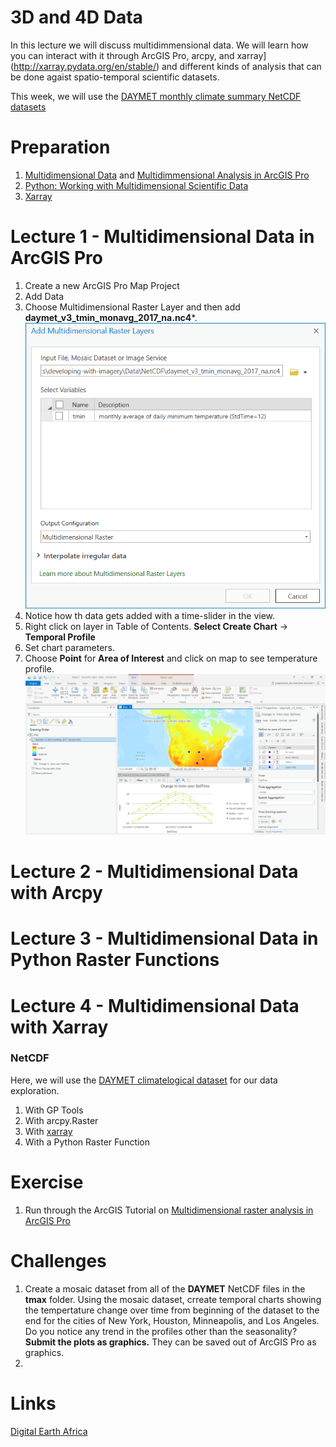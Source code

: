 # 3D and 4D Data
In this lecture we will discuss multidimmensional data. We will learn how you can interact with it through ArcGIS Pro, arcpy, and xarray](http://xarray.pydata.org/en/stable/) and different kinds of analysis that can be done agaist spatio-temporal scientific datasets.

This week, we will use the [DAYMET monthly climate summary NetCDF datasets](https://daac.ornl.gov/DAYMET/guides/Daymet_V3_Monthly_Climatology.html)

# Preparation
1. [Multidimensional Data](https://www.esri.com/arcgis-blog/products/arcgis-pro/imagery/multidimensional-analysis-arcgis-pro/) and [Multidimmensional Analysis in ArcGIS Pro](https://youtu.be/qBACfb2sMo8)
2. [Python: Working with Multidimensional Scientific Data](https://www.esri.com/videos/watch?videoid=lqKYoiFlCJc)
3. [Xarray](https://www.youtube.com/watch?v=Dgr_d8iEWk4)

# Lecture 1 - Multidimensional Data in ArcGIS Pro
1. Create a new ArcGIS Pro Map Project
2. Add Data
3. Choose Multidimensional Raster Layer and then add **daymet_v3_tmin_monavg_2017_na.nc4***.
![](add_multidim_raster_layer.png)
4. Notice how th data gets added with a time-slider in the view.
![]()
5. Right click on layer in Table of Contents. **Select Create Chart** -> **Temporal Profile**
6. Set chart parameters.
7. Choose **Point** for **Area of Interest** and click on map to see temperature profile.
![](temp_profiles.png)


# Lecture 2 - Multidimensional Data with Arcpy

# Lecture 3 - Multidimensional Data in Python Raster Functions

# Lecture 4 - Multidimensional Data with Xarray

### NetCDF
Here, we will use the [DAYMET climatelogical dataset](https://thredds.daac.ornl.gov/thredds/catalog/ornldaac/1345/catalog.html) for our data exploration.

1. With GP Tools
2. With arcpy.Raster
3. With [xarray](http://xarray.pydata.org/en/stable/)
4. With a Python Raster Function


# Exercise
1. Run through the ArcGIS Tutorial on [Multidimensional raster analysis in ArcGIS Pro](https://doc.arcgis.com/en/imagery/workflows/tutorials/multidimensional-raster-analysis-in-arcgis-pro.htm?adumkts=product&adupro=ArcGIS_Image_Analyst&aduc=social&adum=external&utm_Source=social&aduca=Imagery&RemoteSensing&adulb=multiple&adusn=multiple&aduat=blog&sf_id=701f2000000rpWvAAI)

# Challenges
1. Create a mosaic dataset from all of the **DAYMET** NetCDF files in the **tmax** folder. Using the mosaic dataset, crreate temporal charts showing the tempertature change over time from beginning of the dataset to the end for the cities of New York, Houston, Minneapolis, and Los Angeles. Do you notice any trend in the profiles other than the seasonality?  **Submit the plots as graphics.** They can be saved out of ArcGIS Pro as graphics.
2.

# Links
[Digital Earth Africa](https://www.africageoportal.com/pages/digital-earth-africa)


